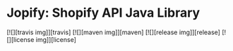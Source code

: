 Jopify: Shopify API Java Library
=======
[![][travis img]][travis]
[![][maven img]][maven]
[![][release img]][release]
[![][license img]][license]
